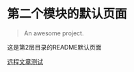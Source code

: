 
# 第二个模块的默认页面

> An awesome project.

这是第2层目录的README默认页面


[远程文章测试](https://github.com/small-rose/NoteBook/blob/master/%E4%B8%AA%E4%BA%BA%E6%94%B6%E9%9B%86/%E7%BB%95%E5%8F%A3%E4%BB%A4.md)
 